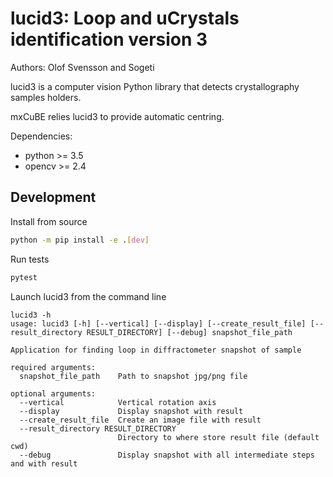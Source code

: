 lucid3: Loop and uCrystals identification version 3
===================================================

Authors: Olof Svensson and Sogeti

lucid3 is a computer vision Python library that detects
crystallography samples holders.

mxCuBE relies lucid3 to provide automatic centring.

Dependencies:
- python >= 3.5
- opencv >= 2.4

## Development

Install from source

```bash
python -m pip install -e .[dev]
```

Run tests

```bash
pytest
```

Launch lucid3 from the command line

```
lucid3 -h
usage: lucid3 [-h] [--vertical] [--display] [--create_result_file] [--result_directory RESULT_DIRECTORY] [--debug] snapshot_file_path

Application for finding loop in diffractometer snapshot of sample

required arguments:
  snapshot_file_path    Path to snapshot jpg/png file

optional arguments:
  --vertical            Vertical rotation axis
  --display             Display snapshot with result
  --create_result_file  Create an image file with result
  --result_directory RESULT_DIRECTORY
                        Directory to where store result file (default cwd)
  --debug               Display snapshot with all intermediate steps and with result
```
